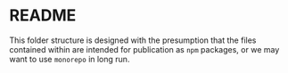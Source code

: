 # README

This folder structure is designed with the presumption that the files contained within are intended for publication as `npm` packages, or we may want to use `monorepo` in long run.
